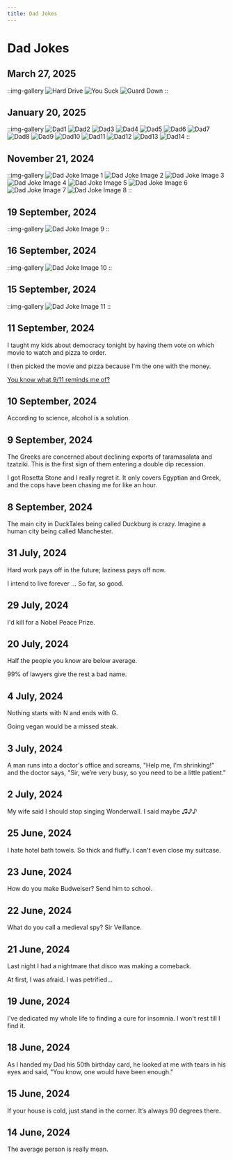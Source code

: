 ```yaml
---
title: Dad Jokes
---
```


# Dad Jokes

## March 27, 2025

::img-gallery
![Hard Drive](https://i.imgur.com/OEkKbSZ_d.png?maxwidth=520&shape=thumb&fidelity=high)
![You Suck](https://i.imgur.com/1aLQmlL.png)
![Guard Down](https://i.imgur.com/sNgv0xg.png)
::
## January 20, 2025

::img-gallery
![Dad1](https://i.imgur.com/ldXVmIS.png)
![Dad2](https://i.imgur.com/Wt7mCDX.png)
![Dad3](https://i.imgur.com/A18guLx.png)
![Dad4](https://i.imgur.com/0dGM9V3.png)
![Dad5](https://i.imgur.com/0eI00r1.png)
![Dad6](https://i.imgur.com/rH2yur2.png)
![Dad7](https://i.imgur.com/3v07xjF.png)
![Dad8](https://i.imgur.com/HomYnNS.png)
![Dad9](https://i.imgur.com/ol5zCiw.png)
![Dad10](https://i.imgur.com/q7zXGil.png)
![Dad11](https://i.imgur.com/mdxQg0Y.png)
![Dad12](https://i.imgur.com/7y3Pl8m.png)
![Dad13](https://i.imgur.com/h9tdwlH.png)
![Dad14](https://i.imgur.com/SG6nM0Q.png)
::


## November 21, 2024

::img-gallery
![Dad Joke Image 1](https://imgur.com/U5xi12h.png)
![Dad Joke Image 2](https://imgur.com/ObTvq7F.png)
![Dad Joke Image 3](https://imgur.com/y6puiOM.png)
![Dad Joke Image 4](https://imgur.com/yuiyixu.png)
![Dad Joke Image 5](https://imgur.com/A1G7OGX.png)
![Dad Joke Image 6](https://imgur.com/ME1KedT.png)
![Dad Joke Image 7](https://imgur.com/MoYAzXE.png)
![Dad Joke Image 8](https://imgur.com/VkNnMFo.png)
::

## 19 September, 2024

::img-gallery
![Dad Joke Image 9](https://i.imgur.com/4kZngvf.png)
::

## 16 September, 2024

::img-gallery
![Dad Joke Image 10](https://i.imgur.com/kZHzro3.png)
::

## 15 September, 2024

::img-gallery
![Dad Joke Image 11](https://i.imgur.com/T6t7NxM.png)
::

## 11 September, 2024

I taught my kids about democracy tonight by having them vote on which movie to watch and pizza to order.

I then picked the movie and pizza because I'm the one with the money.

[You know what 9/11 reminds me of?](https://youtu.be/X32ibU59XRU)

## 10 September, 2024

According to science, alcohol is a solution.

## 9 September, 2024

The Greeks are concerned about declining exports of taramasalata and tzatziki. This is the first sign of them entering a double dip recession.

I got Rosetta Stone and I really regret it. It only covers Egyptian and Greek, and the cops have been chasing me for like an hour.

## 8 September, 2024

The main city in DuckTales being called Duckburg is crazy. Imagine a human city being called Manchester.

## 31 July, 2024

Hard work pays off in the future; laziness pays off now.

I intend to live forever ... So far, so good.

## 29 July, 2024

I'd kill for a Nobel Peace Prize.

## 20 July, 2024

Half the people you know are below average.

99% of lawyers give the rest a bad name.

## 4 July, 2024

Nothing starts with N and ends with G.

Going vegan would be a missed steak.

## 3 July, 2024

A man runs into a doctor's office and screams, "Help me, I’m shrinking!" and the doctor says, "Sir, we’re very busy, so you need to be a little patient."

## 2 July, 2024

My wife said I should stop singing Wonderwall. I said maybe ♫♪♪

## 25 June, 2024

I hate hotel bath towels. So thick and fluffy. I can't even close my suitcase.

## 23 June, 2024

How do you make Budweiser? Send him to school.

## 22 June, 2024

What do you call a medieval spy? Sir Veillance.

## 21 June, 2024

Last night I had a nightmare that disco was making a comeback.

At first, I was afraid. I was petrified...

## 19 June, 2024

I've dedicated my whole life to finding a cure for insomnia. I won't rest till I find it.

## 18 June, 2024

As I handed my Dad his 50th birthday card, he looked at me with tears in his eyes and said, "You know, one would have been enough."

## 15 June, 2024

If your house is cold, just stand in the corner. It’s always 90 degrees there.

## 14 June, 2024

The average person is really mean.
